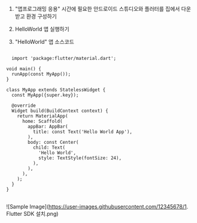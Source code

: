 1. "앱프로그래밍 응용" 시간에 필요한 안드로이드 스튜디오와 플러터를 집에서 다운 받고 환경 구성하기
2. HelloWorld 앱 실행하기

3. "HelloWorld" 앱 소스코드
<pre>
<code>
  import 'package:flutter/material.dart';

void main() {
  runApp(const MyApp());
}

class MyApp extends StatelessWidget {
  const MyApp({super.key});

  @override
  Widget build(BuildContext context) {
    return MaterialApp(
      home: Scaffold(
        appBar: AppBar(
          title: const Text('Hello World App'),
        ),
        body: const Center(
          child: Text(
            'Hello World',
            style: TextStyle(fontSize: 24),
          ),
        ),
      ),
    );
  }
}
</code>
</pre>

![Sample Image](https://user-images.githubusercontent.com/12345678/1. Flutter SDK 설치.png)

